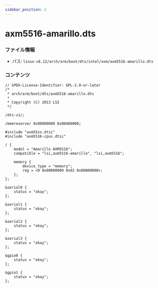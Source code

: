```yaml
---
sidebar_position: 2
---
```

# axm5516-amarillo.dts

### ファイル情報

- パス: `linux-v6.12/arch/arm/boot/dts/intel/axm/axm5516-amarillo.dts`

### コンテンツ

```dts
// SPDX-License-Identifier: GPL-2.0-or-later
/*
 * arch/arm/boot/dts/axm5516-amarillo.dts
 *
 * Copyright (C) 2013 LSI
 */

/dts-v1/;

/memreserve/ 0x00000000 0x00400000;

#include "axm55xx.dtsi"
#include "axm5516-cpus.dtsi"

/ {
	model = "Amarillo AXM5516";
	compatible = "lsi,axm5516-amarillo", "lsi,axm5516";

	memory {
		device_type = "memory";
		reg = <0 0x00000000 0x02 0x00000000>;
	};
};

&serial0 {
	status = "okay";
};

&serial1 {
	status = "okay";
};

&serial2 {
	status = "okay";
};

&serial3 {
	status = "okay";
};

&gpio0 {
	status = "okay";
};

&gpio1 {
	status = "okay";
};

```

